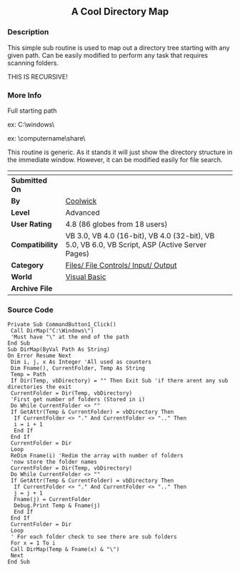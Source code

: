 ﻿<div align="center">

## A Cool Directory Map


</div>

### Description

This simple sub routine is used to map out a directory tree starting with any given path. Can be easily modified to perform any task that requires scanning folders.

THIS IS RECURSIVE!
 
### More Info
 
Full starting path

ex: C:\windows\

ex: \\computername\share\

This routine is generic. As it stands it will just show the directory structure in the immediate window. However, it can be modified easily for file search.


<span>             |<span>
---                |---
**Submitted On**   |
**By**             |[Coolwick](https://github.com/Planet-Source-Code/PSCIndex/blob/master/ByAuthor/coolwick.md)
**Level**          |Advanced
**User Rating**    |4.8 (86 globes from 18 users)
**Compatibility**  |VB 3\.0, VB 4\.0 \(16\-bit\), VB 4\.0 \(32\-bit\), VB 5\.0, VB 6\.0, VB Script, ASP \(Active Server Pages\) 
**Category**       |[Files/ File Controls/ Input/ Output](https://github.com/Planet-Source-Code/PSCIndex/blob/master/ByCategory/files-file-controls-input-output__1-3.md)
**World**          |[Visual Basic](https://github.com/Planet-Source-Code/PSCIndex/blob/master/ByWorld/visual-basic.md)
**Archive File**   |[](https://github.com/Planet-Source-Code/coolwick-a-cool-directory-map__1-9655/archive/master.zip)





### Source Code

```
Private Sub CommandButton1_Click()
 Call DirMap("C:\Windows\")
 'Must have "\" at the end of the path
End Sub
Sub DirMap(ByVal Path As String)
On Error Resume Next
 Dim i, j, x As Integer 'All used as counters
 Dim Fname(), CurrentFolder, Temp As String
 Temp = Path
 If Dir(Temp, vbDirectory) = "" Then Exit Sub 'if there arent any sub directories the exit
 CurrentFolder = Dir(Temp, vbDirectory)
 'First get number of folders (Stored in i)
 Do While CurrentFolder <> ""
 If GetAttr(Temp & CurrentFolder) = vbDirectory Then
  If CurrentFolder <> "." And CurrentFolder <> ".." Then
  i = i + 1
  End If
 End If
 CurrentFolder = Dir
 Loop
 ReDim Fname(i) 'Redim the array with number of folders
 'now store the folder names
 CurrentFolder = Dir(Temp, vbDirectory)
 Do While CurrentFolder <> ""
 If GetAttr(Temp & CurrentFolder) = vbDirectory Then
  If CurrentFolder <> "." And CurrentFolder <> ".." Then
  j = j + 1
  Fname(j) = CurrentFolder
  Debug.Print Temp & Fname(j)
  End If
 End If
 CurrentFolder = Dir
 Loop
 ' For each folder check to see there are sub folders
 For x = 1 To i
 Call DirMap(Temp & Fname(x) & "\")
 Next
End Sub
```


